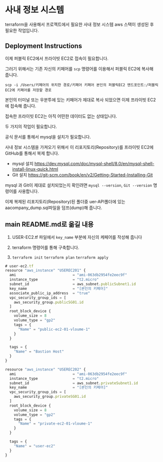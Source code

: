 # 사내 정보 시스템
terraform을 사용해서 프로젝트에서 필요한 사내 정보 시스템 aws 스택이 생성된 후 필요한 작업입니다.

## Deployment Instructions

이제 퍼블릭 EC2에서 프라이빗 EC2로 접속이 필요합니다.

그러기 위해서는 기존 자신의 키페어를 `scp` 명령어를 이용해서 퍼블릭 EC2에 복사해 줍니다.

`scp -i /Users/키페어의 위치한 경로/키페어 키페어 본인의 퍼블릭EC2 엔드포인트:/퍼블릭EC2에 키페어를 저장할 경로`

본인의 터미널 또는 우분투에 있는 키페어가 제대로 복사 되었으면 이제 프라이빗 EC2에 접속해 줍니다.

접속한 프라이빗 EC2는 아직 어떤한 데이터도 없는 상태입니다.

두 가지의 작업이 필요합니다.

공식 문서를 통헤서  mysql을 설치가 필요합니다.

사내 정보 시스템을 가져오기 위해서 이 리포지토리(Repository)를 프라이빗 EC2에 GitHub를 통해서 복제 합니다. 

- mysql 설치 https://dev.mysql.com/doc/mysql-shell/8.0/en/mysql-shell-install-linux-quick.html
- Git   설치 https://git-scm.com/book/en/v2/Getting-Started-Installing-Git

mysql 과 Git이 제대로 설치되었는지 확인려면 `mysql --version`, `Git --version` 명령어를 사용합니다.

이제 복제된 리포지토리(Repository)된 폴더중 uer-API폴더에 있는 aacompany_dump.sql파일을 덤프(dump)해 줍니다.

## main README.md로 옮길 내용

1. USER-EC2.tf 파일에서 `key_name` 부분에 자신의 케페어를 작성해 줍니다

1. terraform 명령어를 통해 구축합니다.

1. `terraform init` `terraform plan` `terraform apply`

```jsx
# user-ec2.tf
resource "aws_instance" "USEREC201" {
  ami                          = "ami-063db2954fe2eec9f"
  instance_type                = "t2.micro"
  subnet_id                    = aws_subnet.publicSubnet1.id
  key_name                     = "[본인의 키페어]"
  associate_public_ip_address  = "true"
  vpc_security_group_ids = [
    aws_security_group.publicSG01.id
  ]
  root_block_device {
    volume_size = 8
    volume_type = "gp2"
    tags = {
      "Name" = "public-ec2-01-vloume-1"
    }
  }

  tags = {
    "Name" = "Bastion Host"
  }
}

resource "aws_instance" "USEREC202" {
  ami                          = "ami-063db2954fe2eec9f"
  instance_type                = "t2.micro"
  subnet_id                    = aws_subnet.privateSubnet1.id
  key_name                     = "[본인의 키페어]"
  vpc_security_group_ids = [
    aws_security_group.privateSG01.id
  ]
  root_block_device {
    volume_size = 8
    volume_type = "gp2"
    tags = {
      "Name" = "private-ec2-01-vloume-1"
    }
  }

  tags = {
    "Name" = "user-ec2"
  }
}
```
